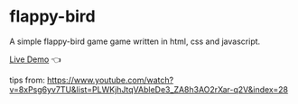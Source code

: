 # flappy-bird

A simple flappy-bird game game written in html, css and javascript.

[Live Demo](https://chicco4.github.io/flappy-bird/) :point_left:

tips from: https://www.youtube.com/watch?v=8xPsg6yv7TU&list=PLWKjhJtqVAbleDe3_ZA8h3AO2rXar-q2V&index=28
